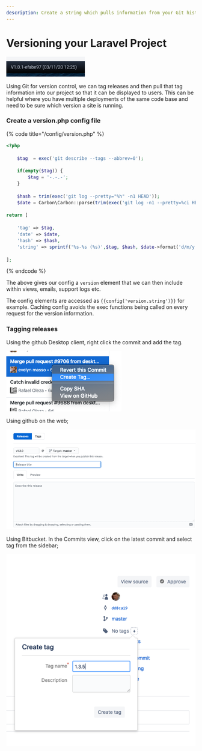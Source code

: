 ```yaml
---
description: Create a string which pulls information from your Git history
---
```


# Versioning your Laravel Project

![A possible format of a version string showing in the footer](<../.gitbook/assets/Screenshot 2020-11-03 at 12.32.42.png>)

Using Git for version control, we can tag releases and then pull that tag information into our project so that it can be displayed to users.  This can be helpful where you have multiple deployments of the same code base and need to be sure which version a site is running.

### Create a version.php config file

{% code title="/config/version.php" %}
```php
<?php

    $tag  = exec('git describe --tags --abbrev=0');
    
    if(empty($tag)) {
        $tag = '-.-.-';
    }

    $hash = trim(exec('git log --pretty="%h" -n1 HEAD'));
    $date = Carbon\Carbon::parse(trim(exec('git log -n1 --pretty=%ci HEAD')));

return [

    'tag' => $tag,
    'date' => $date,
    'hash' => $hash,
    'string' => sprintf('%s-%s (%s)',$tag, $hash, $date->format('d/m/y H:i')),
    
];

```
{% endcode %}

The above gives our config a `version` element that we can then include within views, emails, support logs etc.

The config elements are accessed as `{{config('version.string')}}` for example.  Caching config avoids the exec functions being called on every request for the version information.

### Tagging releases

Using the github Desktop client, right click the commit and add the tag.

![](../.gitbook/assets/image.png)

Using github on the web;&#x20;

![](<../.gitbook/assets/Screenshot 2020-11-03 at 12.47.54.png>)

Using Bitbucket.  In the Commits view, click on the latest commit and select tag from the sidebar;

![](<../.gitbook/assets/Screenshot 2020-11-03 at 12.54.54.png>)





